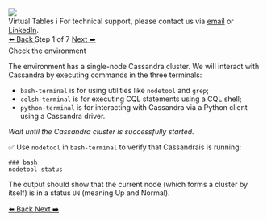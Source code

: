 <!-- TOP -->
<div class="top">
  <img class="scenario-academy-logo" src="https://datastax-academy.github.io/katapod-shared-assets/images/ds-academy-2023.svg" />
  <div class="scenario-title-section">
    <span class="scenario-title">Virtual Tables</span>
    <span class="scenario-subtitle">ℹ️ For technical support, please contact us via <a href="mailto:aleksandr.volochnev@datastax.com">email</a> or <a href="https://dtsx.io/aleks">LinkedIn</a>.</span> 
  </div>
</div>

<!-- NAVIGATION -->
<div id="navigation-top" class="navigation-top">
 <a href='command:katapod.loadPage?[{"step":"intro"}]'
   class="btn btn-dark navigation-top-left">⬅️ Back
 </a>
<span class="step-count"> Step 1 of 7</span>
 <a href='command:katapod.loadPage?[{"step":"step2"}]' 
    class="btn btn-dark navigation-top-right">Next ➡️
  </a>
</div>

<!-- CONTENT -->

<div class="step-title">Check the environment</div>

The environment has a single-node Cassandra cluster. 
We will interact with Cassandra by executing commands in the three terminals:
* `bash-terminal` is for using utilities like `nodetool` and `grep`;
* `cqlsh-terminal` is for executing CQL statements using a CQL shell;
* `python-terminal` is for interacting with Cassandra via a Python client using a Cassandra driver. 

_Wait until the Cassandra cluster is successfully started._

✅ Use `nodetool` in `bash-terminal` to verify that Cassandrais is running:
```
### bash
nodetool status
```

The output should show that the current node (which forms a cluster by itself)
is in a status `UN` (meaning Up and Normal). 


<!-- NAVIGATION -->
<div id="navigation-bottom" class="navigation-bottom">
 <a href='command:katapod.loadPage?[{"step":"intro"}]'
   class="btn btn-dark navigation-bottom-left">⬅️ Back
 </a>
 <a href='command:katapod.loadPage?[{"step":"step2"}]'
    class="btn btn-dark navigation-bottom-right">Next ➡️
  </a>
</div>
